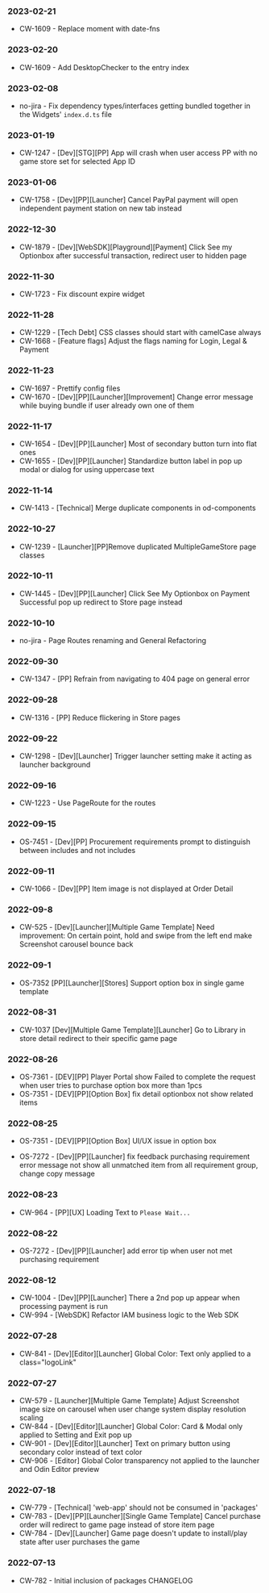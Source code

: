 ### 2023-02-21

- CW-1609 - Replace moment with date-fns

### 2023-02-20

- CW-1609 - Add DesktopChecker to the entry index

### 2023-02-08

- no-jira - Fix dependency types/interfaces getting bundled together in the Widgets' `index.d.ts` file

### 2023-01-19

- CW-1247 - [Dev][STG][PP] App will crash when user access PP with no game store set for selected App ID

### 2023-01-06

- CW-1758 - [Dev][PP][Launcher] Cancel PayPal payment will open independent payment station on new tab instead

### 2022-12-30

- CW-1879 - [Dev][WebSDK][Playground][Payment] Click See my Optionbox after successful transaction, redirect user to hidden page

### 2022-11-30

- CW-1723 - Fix discount expire widget

### 2022-11-28

- CW-1229 - [Tech Debt] CSS classes should start with camelCase always
- CW-1668 - [Feature flags] Adjust the flags naming for Login, Legal & Payment

### 2022-11-23

- CW-1697 - Prettify config files
- CW-1670 - [Dev][PP][Launcher][Improvement] Change error message while buying bundle if user already own one of them

### 2022-11-17

- CW-1654 - [Dev][PP][Launcher] Most of secondary button turn into flat ones
- CW-1655 - [Dev][PP][Launcher] Standardize button label in pop up modal or dialog for using uppercase text

### 2022-11-14

- CW-1413 - [Technical] Merge duplicate components in od-components

### 2022-10-27

- CW-1239 - [Launcher][PP]Remove duplicated MultipleGameStore page classes

### 2022-10-11

- CW-1445 - [Dev][PP][Launcher] Click See My Optionbox on Payment Successful pop up redirect to Store page instead

### 2022-10-10

- no-jira - Page Routes renaming and General Refactoring

### 2022-09-30

- CW-1347 - [PP] Refrain from navigating to 404 page on general error

### 2022-09-28

- CW-1316 - [PP] Reduce flickering in Store pages

### 2022-09-22

- CW-1298 - [Dev][Launcher] Trigger launcher setting make it acting as launcher background

### 2022-09-16

- CW-1223 - Use PageRoute for the routes

### 2022-09-15

- OS-7451 - [Dev][PP] Procurement requirements prompt to distinguish between includes and not includes

### 2022-09-11

- CW-1066 - [Dev][PP] Item image is not displayed at Order Detail

### 2022-09-8

- CW-525 - [Dev][Launcher][Multiple Game Template] Need improvement: On certain point, hold and swipe from the left end make Screenshot carousel bounce back

### 2022-09-1
- OS-7352 [PP][Launcher][Stores] Support option box in single game template

### 2022-08-31
- CW-1037 [Dev][Multiple Game Template][Launcher] Go to Library in store detail redirect to their specific game page

### 2022-08-26
- OS-7361 - [DEV][PP] Player Portal show Failed to complete the request when user tries to purchase option box more than 1pcs
- OS-7351 - [DEV][PP][Option Box] fix detail optionbox not show related items

### 2022-08-25
- OS-7351 - [DEV][PP][Option Box] UI/UX issue in option box

- OS-7272 - [Dev][PP][Launcher] fix feedback purchasing requirement error message not show all unmatched item from all requirement group, change copy message

### 2022-08-23

- CW-964 - [PP][UX] Loading Text to `Please Wait...`

### 2022-08-22

- OS-7272 - [Dev][PP][Launcher] add error tip when user not met purchasing requirement

### 2022-08-12

- CW-1004 - [Dev][PP][Launcher] There a 2nd pop up appear when processing payment is run
- CW-994 - [WebSDK] Refactor IAM business logic to the Web SDK

### 2022-07-28

- CW-841 - [Dev][Editor][Launcher] Global Color: Text only applied to a class="logoLink"

### 2022-07-27

- CW-579 - [Launcher][Multiple Game Template] Adjust Screenshot image size on carousel when user change system display resolution scaling
- CW-844 - [Dev][Editor][Launcher] Global Color: Card & Modal only applied to Setting and Exit pop up
- CW-901 - [Dev][Editor][Launcher] Text on primary button using secondary color instead of text color
- CW-906 - [Editor] Global Color transparency not applied to the launcher and Odin Editor preview

### 2022-07-18

- CW-779 - [Technical] 'web-app' should not be consumed in 'packages'
- CW-783 - [Dev][PP][Launcher][Single Game Template] Cancel purchase order will redirect to game page instead of store item page
- CW-784 - [Dev][Launcher] Game page doesn't update to install/play state after user purchases the game

### 2022-07-13

- CW-782 - Initial inclusion of packages CHANGELOG
